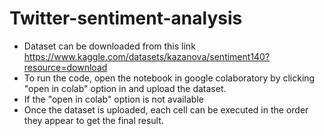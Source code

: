 # Twitter-sentiment-analysis
- Dataset can be downloaded from this link https://www.kaggle.com/datasets/kazanova/sentiment140?resource=download
- To run the code, open the notebook in google colaboratory by clicking "open in colab" option in  and upload the dataset.
- If the "open in colab" option is not available
- Once the dataset is uploaded, each cell can be executed in the order they appear to get the final result.
